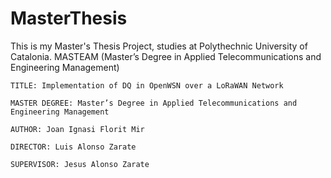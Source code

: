 # MasterThesis

This is my Master's Thesis Project, studies at Polythechnic University of Catalonia.
    MASTEAM (Master’s Degree in Applied Telecommunications and Engineering Management)


    TITLE: Implementation of DQ in OpenWSN over a LoRaWAN Network
    
    MASTER DEGREE: Master’s Degree in Applied Telecommunications and Engineering Management
    
    AUTHOR: Joan Ignasi Florit Mir
    
    DIRECTOR: Luis Alonso Zarate
    
    SUPERVISOR: Jesus Alonso Zarate

 
